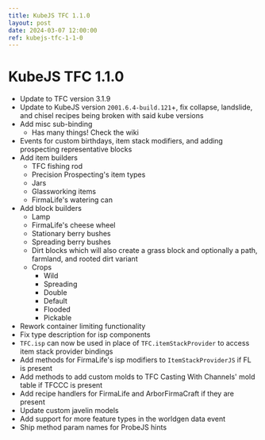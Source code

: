 ```yaml
---
title: KubeJS TFC 1.1.0
layout: post
date: 2024-03-07 12:00:00
ref: kubejs-tfc-1-1-0
---
```


# KubeJS TFC 1.1.0

- Update to TFC version 3.1.9
- Update to KubeJS version `2001.6.4-build.121`+, fix collapse, landslide, and chisel recipes being broken with said kube versions
- Add misc sub-binding
    - Has many things! Check the wiki
- Events for custom birthdays, item stack modifiers, and adding prospecting representative blocks
- Add item builders
    - TFC fishing rod
    - Precision Prospecting's item types
    - Jars
    - Glassworking items
    - FirmaLife's watering can
- Add block builders
    - Lamp
    - FirmaLife's cheese wheel
    - Stationary berry bushes
    - Spreading berry bushes
    - Dirt blocks which will also create a grass block and optionally a path, farmland, and rooted dirt variant
    - Crops
        - Wild
        - Spreading
        - Double
        - Default
        - Flooded
        - Pickable
- Rework container limiting functionality
- Fix type description for isp components
- `TFC.isp` can now be used in place of `TFC.itemStackProvider` to access item stack provider bindings
- Add methods for FirmaLife's isp modifiers to `ItemStackProviderJS` if FL is present
- Add methods to add custom molds to TFC Casting With Channels' mold table if TFCCC is present
- Add recipe handlers for FirmaLife and ArborFirmaCraft if they are present
- Update custom javelin models
- Add support for more feature types in the worldgen data event
- Ship method param names for ProbeJS hints
